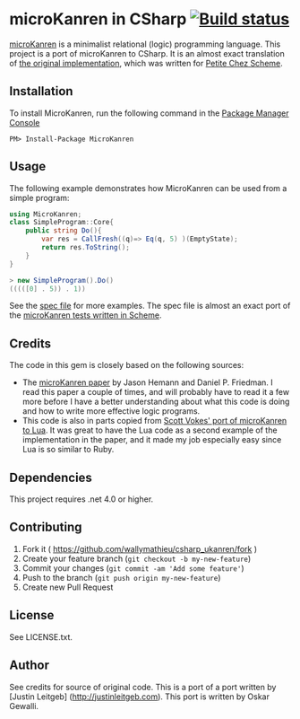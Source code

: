 # microKanren in CSharp [![Build status](https://ci.appveyor.com/api/projects/status/882f2ayngccd7dd2)](https://ci.appveyor.com/project/wallymathieu/csharp-ukanren)

[microKanren](http://webyrd.net/scheme-2013/papers/HemannMuKanren2013.pdf) is a
minimalist relational (logic) programming language. This project is a port of
microKanren to CSharp. It is an almost exact translation of
[the original implementation](https://github.com/jasonhemann/microKanren),
which was written for [Petite Chez Scheme](http://www.scheme.com/petitechezscheme.html).

## Installation

To install MicroKanren, run the following command in the [Package Manager Console](http://docs.nuget.org/docs/start-here/using-the-package-manager-console)

    PM> Install-Package MicroKanren

## Usage

The following example demonstrates how MicroKanren can be used from a simple program:

```csharp
using MicroKanren;
class SimpleProgram::Core{
    public string Do(){
        var res = CallFresh((q)=> Eq(q, 5) )(EmptyState);
        return res.ToString();
    }
}

> new SimpleProgram().Do()
(((([0] . 5)) . 1))
```

See the
[spec file](https://github.com/wallymathieu/csharp_ukanren/blob/master/UKanren/Tests/Describe_Core.cs)
for more examples. The spec file is almost an exact port of the [microKanren tests
written in Scheme](https://github.com/jasonhemann/microKanren/blob/master/microKanren-test.scm).

## Credits

The code in this gem is closely based on the following sources:

* The [microKanren paper](http://webyrd.net/scheme-2013/papers/HemannMuKanren2013.pdf)
  by Jason Hemann and Daniel P. Friedman. I read this paper a couple of times, and
  will probably have to read it a few more before I have a better understanding
  about what this code is doing and how to write more effective logic programs.
* This code is also in parts copied from
  [Scott Vokes' port of microKanren to Lua](https://github.com/silentbicycle/lua-ukanren).
  It was great to have the Lua code as a second example of the implementation in
  the paper, and it made my job especially easy since Lua is so similar to Ruby.

## Dependencies

This project requires .net 4.0 or higher.

## Contributing

1. Fork it ( https://github.com/wallymathieu/csharp_ukanren/fork )
2. Create your feature branch (`git checkout -b my-new-feature`)
3. Commit your changes (`git commit -am 'Add some feature'`)
4. Push to the branch (`git push origin my-new-feature`)
5. Create new Pull Request

## License

See LICENSE.txt.

## Author

See credits for source of original code. This is a port of a port written by [Justin Leitgeb]
(http://justinleitgeb.com). This port is written by Oskar Gewalli.


